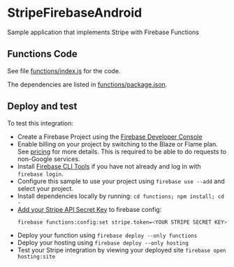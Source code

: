 # StripeFirebaseAndroid
Sample application that implements Stripe with Firebase Functions

## Functions Code

See file [functions/index.js](firebase-stripe/functions/index.js) for the code.

The dependencies are listed in [functions/package.json](firebase-stripe/functions/package.json).

## Deploy and test

To test this integration:
 - Create a Firebase Project using the [Firebase Developer Console](https://console.firebase.google.com)
 - Enable billing on your project by switching to the Blaze or Flame plan. See [pricing](https://firebase.google.com/pricing/) for more details. This is required to be able to do requests to non-Google services.
 - Install [Firebase CLI Tools](https://github.com/firebase/firebase-tools) if you have not already and log in with `firebase login`.
 - Configure this sample to use your project using `firebase use --add` and select your project.
 - Install dependencies locally by running: `cd functions; npm install; cd -`
 - [Add your Stripe API Secret Key](https://dashboard.stripe.com/account/apikeys) to firebase config:
     ```bash
     firebase functions:config:set stripe.token=<YOUR STRIPE SECRET KEY>
     ```
 - Deploy your function using `firebase deploy --only functions`
 - Deploy your hosting using `firebase deploy --only hosting`
 - Test your Stripe integration by viewing your deployed site `firebase open hosting:site`

